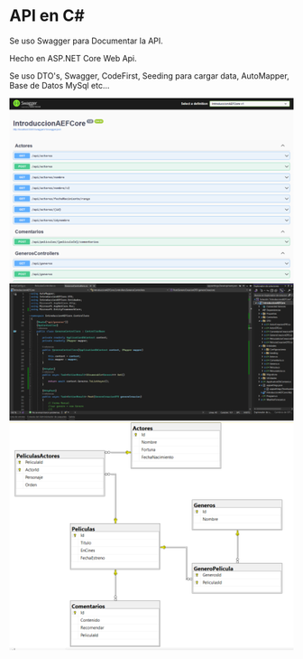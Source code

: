 # API en C# 

Se uso Swagger para Documentar la API.

Hecho en ASP.NET Core Web Api. 

Se uso DTO's, Swagger, CodeFirst, Seeding para cargar data, AutoMapper, Base de Datos MySql etc...

<img src="./img/01.PNG">
<img src="./img/02.PNG">
<img src="./img/03.PNG">
